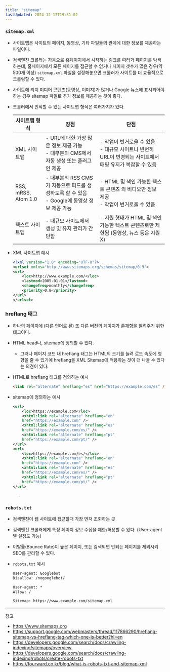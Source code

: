 ```yaml
---
title: "sitemap"
lastUpdated: 2024-12-17T19:31:02
---
```

### `sitemap.xml`

- 사이트맵은 사이트의 페이지, 동영상, 기타 파일들의 관계에 대한 정보를 제공하는 파일이다.
- 검색엔진 크롤러는 자동으로 홈페이지에서 시작하는 링크를 따라가 페이지를 탐색하는데, 홈페이지에서 모든 페이지를 접근할 수 없거나 페이지 갯수가 많은 경우(약 500개 이상) `sitemap.xml` 파일을 설정해놓으면 크롤러가 사이트를 더 효율적으로 크롤링할 수 있다.
- 사이트에 리치 미디어 콘텐츠(동영상, 이미지)가 많거나 Google 뉴스에 표시되어야 하는 경우 sitemap 파일로 추가 정보를 제공하는 것이 좋다.

- 크롤러에서 인식할 수 있는 사이트맵 형식은 여러가지가 있다.

    | 사이트맵 형식 | 장점 | 단점 |
    |--------------|------|------|
    | XML 사이트맵 | - URL에 대한 가장 많은 정보 제공 가능<br>- 대부분의 CMS에서 자동 생성 또는 플러그인 제공 | - 작업이 번거로울 수 있음<br>- 대규모 사이트나 빈번히 URL이 변경되는 사이트에서 매핑 유지가 복잡할 수 있음 |
    | RSS, mRSS, Atom 1.0 | - 대부분의 RSS CMS가 자동으로 피드를 생성하도록 할 수 있음<br>- Google에 동영상 정보 제공 가능 | - HTML 및 색인 가능한 텍스트 콘텐츠 외 비디오만 정보 제공<br>- 작업이 번거로울 수 있음 |
    | 텍스트 사이트맵 | - 대규모 사이트에서 생성 및 유지 관리가 간단함 | - 지원 형태가 HTML 및 색인 가능한 텍스트 콘텐츠로만 제한됨 (동영상, 뉴스 등은 지원 X) |

- XML 사이트맵 예시

    ```xml
    <?xml version="1.0" encoding="UTF-8"?>
    <urlset xmlns="http://www.sitemaps.org/schemas/sitemap/0.9">
    <url>
        <loc>http://www.example.com/</loc>
        <lastmod>2005-01-01</lastmod>
        <changefreq>monthly</changefreq>
        <priority>0.8</priority>
    </url>
    </urlset>
    ```

### hreflang 태그

- 하나의 페이지에 (다른 언어로 된) 또 다른 버전의 페이지가 존재함을 알려주기 위한 태그이다.
- HTML head나, sitemap에 정의할 수 있다.
  - 그러나 페이지 코드 내 hreflang 태그는 HTML의 크기를 늘려 로드 속도에 영향을 줄 수 있기에 hreflang을 XML Sitemap에 적용하는 것이 더 나을 수 있다는 의견이 있다.

- HTML로 hreflang 태그를 정의하는 예시

    ```html
    <link rel=”alternate” hreflang=”es” href=”https://example.com/es” />
    ```

- sitemap에 정의하는 예시

    ```xml
    <url>
        <loc>https://example.com</loc>
        <xhtml:link rel="alternate" hreflang="en" 
        href="https://example.com" />
        <xhtml:link rel="alternate" hreflang="es" 
        href="https://example.com/es/" />
        <xhtml:link rel="alternate" hreflang="pt" 
        href="https://example.com/pt/" />
    </url>
    <url>
        <loc>https://example.com/es/</loc>
        <xhtml:link rel="alternate" hreflang="en" 
        href="https://example.com" />
        <xhtml:link rel="alternate" hreflang="es" 
        href="https://example.com/es/" />
        <xhtml:link rel="alternate" hreflang="pt" 
        href="https://example.com/pt/" />
    </url>
    ```

        -

### `robots.txt`

- 검색엔진이 웹 사이트에 접근할때 가장 먼저 조회하는 곳
- 검색엔진 크롤러에게 특정 페이지 정보 수집을 제한/허용할 수 있다. (User-agent별 설정도 가능)
- 이탈률(Bounce Rate)이 높은 페이지, 또는 검색되면 안되는 페이지를 제외시켜 SEO를 관리할 수 있다.

- `robots.txt` 예시

    ```txt
    User-agent: Googlebot
    Disallow: /nogooglebot/

    User-agent: *
    Allow: /

    Sitemap: https://www.example.com/sitemap.xml
    ```

---
참고

- <https://www.sitemaps.org>
- <https://support.google.com/webmasters/thread/117866290/hreflang-sitemap-vs-hreflang-tag-which-one-is-better?hl=en>
- <https://developers.google.com/search/docs/crawling-indexing/sitemaps/overview>
- <https://developers.google.com/search/docs/crawling-indexing/robots/create-robots-txt>
- <https://fourward.co.kr/blog/what-is-robots-txt-and-sitemap-xml>
